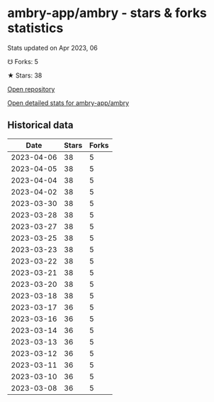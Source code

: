 # ambry-app/ambry - stars & forks statistics

Stats updated on Apr 2023, 06

☋ Forks: 5

★ Stars: 38

[Open repository](https://github.com/ambry-app/ambry)

[Open detailed stats for ambry-app/ambry](https://reviewgithub.com/rep/ambry-app/ambry)

## Historical data
| Date | Stars | Forks |
|------|-------|-------|
| 2023-04-06 | 38 | 5 | 
| 2023-04-05 | 38 | 5 | 
| 2023-04-04 | 38 | 5 | 
| 2023-04-02 | 38 | 5 | 
| 2023-03-30 | 38 | 5 | 
| 2023-03-28 | 38 | 5 | 
| 2023-03-27 | 38 | 5 | 
| 2023-03-25 | 38 | 5 | 
| 2023-03-23 | 38 | 5 | 
| 2023-03-22 | 38 | 5 | 
| 2023-03-21 | 38 | 5 | 
| 2023-03-20 | 38 | 5 | 
| 2023-03-18 | 38 | 5 | 
| 2023-03-17 | 36 | 5 | 
| 2023-03-16 | 36 | 5 | 
| 2023-03-14 | 36 | 5 | 
| 2023-03-13 | 36 | 5 | 
| 2023-03-12 | 36 | 5 | 
| 2023-03-11 | 36 | 5 | 
| 2023-03-10 | 36 | 5 | 
| 2023-03-08 | 36 | 5 | 

